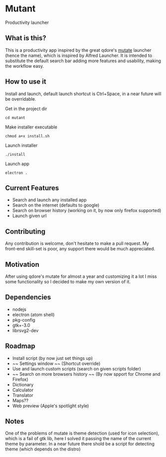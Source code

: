 # Mutant
Productivity launcher

## What is this?
This is a productivity app inspired by the great qdore's [mutate](https://github.com/qdore/Mutate) launcher (hence the name), which is inspired by Alfred Launcher.
It is intended to substitute the default search bar adding more features and usability, making the workflow easy.

## How to use it
Install and launch, default launch shortcut is Ctrl+Space, in a near future will be overridable.

Get in the project dir

`cd mutant`

Make installer executable

`chmod a+x install.sh`

Launch installer

`./install`

Launch app

`electron .`

## Current Features
* Search and launch any installed app
* Search on the internet (defaults to google)
* Search on browser history (working on it, by now only firefox supported)
* Launch given url

## Contributing
Any contribution is welcome, don't hesitate to make a pull request.
My front-end skill-set is poor, any support there would be much appreciated.

## Motivation
After using qdore's mutate for almost a year and customizing it a lot I miss some functionality so I decided to make my own version of it.

## Dependencies
* nodejs
* electron (atom shell)
* pkg-config
* gtk+-3.0
* librsvg2-dev

## Roadmap
* Install script (by now just set things up)
* ~~ Settings window ~~ (Shortcut override)
* Use and launch custom scripts (search on given scripts folder)
* ~~ Search on more browsers history ~~ (By now spport for Chrome and Firefox)
* Dictionary
* Calculator
* Translator
* Maps??
* Web preview (Apple's spotlight style)

## Notes
One of the problems of mutate is theme detection (used for icon selection), which is a fail of gtk lib, here I solved it passing the name of the current theme by parameter. In a near future there shold be a script for detecting theme (which depends on the distro)